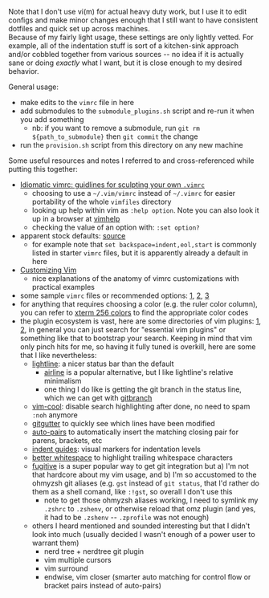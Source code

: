Note that I don't use vi(m) for actual heavy duty work, but I use it to edit configs and make minor changes enough that I still want to have consistent dotfiles and quick set up across machines.  
Because of my fairly light usage, these settings are only lightly vetted.
For example, all of the indentation stuff is sort of a kitchen-sink approach and/or cobbled together from various sources -- no idea if it is actually sane or doing *exactly* what I want, but it is close enough to my desired behavior.

General usage:

- make edits to the `vimrc` file in here
- add submodules to the `submodule_plugins.sh` script and re-run it when you add something
    - nb: if you want to remove a submodule, run `git rm ${path_to_submodule}` then `git commit` the change
- run the `provision.sh` script from this directory on any new machine

Some useful resources and notes I referred to and cross-referenced while putting this together:

- [Idiomatic vimrc: guidlines for sculpting your own `.vimrc`](https://github.com/romainl/idiomatic-vimrc/tree/master)
    - choosing to use a `~/.vim/vimrc` instead of `~/.vimrc` for easier portability of the whole `vimfiles` directory
    - looking up help within vim as `:help option`. Note you can also look it up in a browser at [vimhelp](https://vimhelp.org/)
    - checking the value of an option with: `:set option?`
- apparent stock defaults: [source](https://github.com/vim/vim/blob/master/runtime/defaults.vim)
    - for example note that `set backspace=indent,eol,start` is commonly listed in starter `vimrc` files, but it is apparently already a default in here
- [Customizing Vim](https://learnbyexample.github.io/vim_reference/Customizing-Vim.html)
    - nice explanations of the anatomy of vimrc customizations with practical examples
- some sample `vimrc` files or recommended options: [1](https://github.com/amix/vimrc/blob/master/vimrcs/basic.vim), [2](https://gist.github.com/pthrasher/3933522), [3](https://www.shortcutfoo.com/blog/top-50-vim-configuration-options)
- for anything that requires choosing a color (e.g. the ruler color column), you can refer to [xterm 256 colors](https://www.ditig.com/publications/256-colors-cheat-sheet) to find the appropriate color codes
- the plugin ecosystem is vast, here are some directories of vim plugins: [1](https://vimawesome.com/), [2](https://github.com/akrawchyk/awesome-vim?tab=readme-ov-file), in general you can just search for "essential vim plugins" or something like that to bootstrap your search. Keeping in mind that vim only pinch hits for me, so having it fully tuned is overkill, here are some that I like nevertheless:
    - [lightline](https://github.com/itchyny/lightline.vim): a nicer status bar than the default
        - [airline](https://github.com/vim-airline/vim-airline) is a popular alternative, but I like lightline's relative minimalism
        - one thing I do like is getting the git branch in the status line, which we can get with [gitbranch](https://github.com/itchyny/vim-gitbranch)
    - [vim-cool](https://github.com/romainl/vim-cool):  disable search highlighting after done, no need to spam `:noh` anymore
    - [gitgutter](https://github.com/airblade/vim-gitgutter) to quickly see which lines have been modified
    - [auto-pairs](https://github.com/jiangmiao/auto-pairs) to automatically insert the matching closing pair for parens, brackets, etc
    - [indent guides](https://github.com/preservim/vim-indent-guides): visual markers for indentation levels
    - [better whitespace](https://github.com/ntpeters/vim-better-whitespace) to highlight trailing whitespace characters
    - [fugitive](https://github.com/tpope/vim-fugitive) is a super popular way to get git integration but a) I'm not that hardcore about my vim usage, and b) I'm so accustomed to the ohmyzsh git aliases (e.g. `gst` instead of `git status`, that I'd rather do them as a shell comand, like `:!gst`, so overall I don't use this
        - note to get those ohmyzsh aliases working, I need to symlink my `.zshrc` to `.zshenv`, or otherwise reload that omz plugin (and yes, it had to be `.zshenv` -- `.zprofile` was not enough)
    - others I heard mentioned and sounded interesting but that I didn't look into much (usually decided I wasn't enough of a power user to warrant them)
        - nerd tree + nerdtree git plugin
        - vim multiple cursors
        - vim surround
        - endwise, vim closer (smarter auto matching for control flow or bracket pairs instead of auto-pairs)
